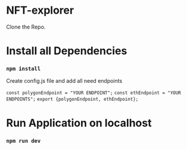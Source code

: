 # NFT-explorer
Clone the Repo.

# Install all Dependencies
### `npm install`

Create config.js file and add all need endpoints

`const polygonEndpoint = "YOUR ENDPOINT";`
`const ethEndpoint = "YOUR ENDPOINTS";`
`export {polygonEndpoint, ethEndpoint};`

# Run Application on localhost
### `npm run dev`

